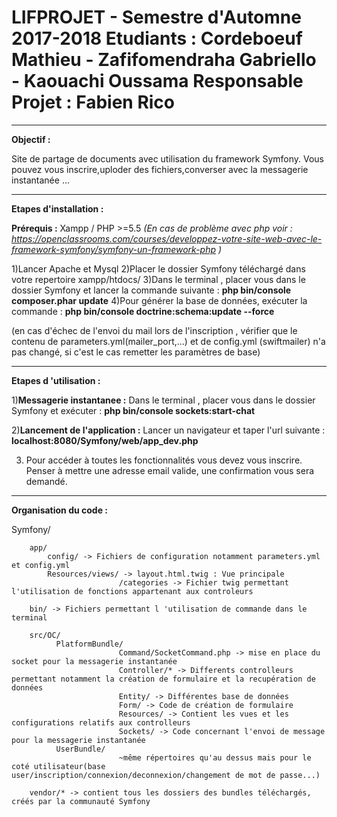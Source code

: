 __LIFPROJET__ - Semestre d'Automne 2017-2018
__Etudiants :__ Cordeboeuf Mathieu - Zafifomendraha Gabriello - Kaouachi Oussama
__Responsable Projet :__ Fabien Rico
======================================================================================================
-------------------------------------------------------------------------------------------------------
__Objectif :__

Site de partage de documents avec utilisation du framework Symfony.
Vous pouvez vous inscrire,uploder des fichiers,converser avec la messagerie instantanée ...

--------------------------------------------------------------------------------------------------------
__Etapes d'installation :__

__Prérequis :__ Xampp / PHP >=5.5
*(En cas de problème avec php voir : https://openclassrooms.com/courses/developpez-votre-site-web-avec-le-framework-symfony/symfony-un-framework-php )*

1)Lancer Apache et Mysql
2)Placer le dossier Symfony téléchargé dans votre repertoire xampp/htdocs/
3)Dans le terminal , placer vous dans le dossier Symfony et lancer la commande suivante : **php bin/console composer.phar update**
4)Pour générer la base de données, exécuter la commande : **php bin/console doctrine:schema:update --force**

(en cas d'échec de l'envoi du mail lors de l'inscription , vérifier que le contenu de parameters.yml(mailer_port,...) et de config.yml (swiftmailer) n'a pas changé, si c'est le 
cas remetter les paramètres de base)

---------------------------------------------------------------------------------------------------------
__Etapes d 'utilisation :__

1)__Messagerie instantanee :__ 
	Dans le terminal , placer vous dans le dossier Symfony et exécuter : **php bin/console sockets:start-chat**

2)__Lancement de l'application :__
	Lancer un navigateur et taper l'url suivante : __localhost:8080/Symfony/web/app_dev.php__

3) Pour accéder à toutes les fonctionnalités vous devez vous inscrire. Penser à mettre une adresse email valide, une confirmation vous sera demandé.

----------------------------------------------------------------------------------------------------------
__Organisation du code :__

Symfony/
		
		app/
			config/ -> Fichiers de configuration notamment parameters.yml et config.yml
			Resources/views/ -> layout.html.twig : Vue principale 
							/categories -> Fichier twig permettant l'utilisation de fonctions appartenant aux controleurs
		
		bin/ -> Fichiers permettant l 'utilisation de commande dans le terminal
		
		src/OC/
			  PlatformBundle/
							Command/SocketCommand.php -> mise en place du socket pour la messagerie instantanée
							Controller/* -> Differents controlleurs permettant notamment la création de formulaire et la recupération de données
							Entity/ -> Différentes base de données
							Form/ -> Code de création de formulaire
							Resources/ -> Contient les vues et les configurations relatifs aux controlleurs
							Sockets/ -> Code concernant l'envoi de message pour la messagerie instantanée
			  UserBundle/
							~même répertoires qu'au dessus mais pour le coté utilisateur(base user/inscription/connexion/deconnexion/changement de mot de passe...)
		
		vendor/* -> contient tous les dossiers des bundles téléchargés, créés par la communauté Symfony